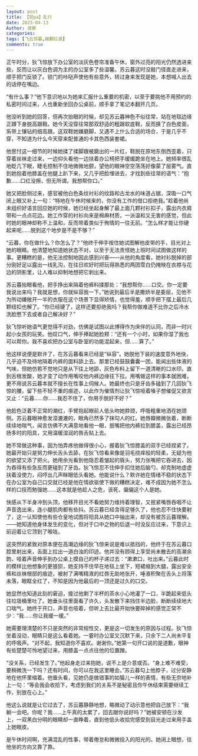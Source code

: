 ```yaml
---
layout: post
title: 【现pa】乱行
date: 2023-04-13
Author: 潋卿
categories: 
tags: [飞云惊暮,被翻红浪]
comments: true
--- 
```


正午时分，狄飞惊放下办公室的淡灰色卷帘准备午休，窗外过亮的阳光仍然透进来些，反而让以灰白色调为主的办公室多了些温馨。苏云暮这时没敲门径直走进来，顺手把门反锁了。锁门的咔哒声使他有些意外，转过身来发现是她，本想喊人出去的话停在嘴边。

“有什么事？”他下意识地以为她来汇报什么重要的机密，以至于要挑他不用预约的私密时间过来，人也重新坐回办公桌前，顺手拿了笔记本翻开几页。

他没听到她的回答，但再次抬眼的时候，却见苏云暮神色不似往常，站在地毯边缘正蹲下身脱高跟鞋。她今天没穿往常那双舒适的粗跟软底鞋，反而换了白色皮面，系带上镶钻的细高跟。这双鞋她嫌磨脚，又遇不上什么合适的场合，于是几乎不穿，不知道为什么今天穿来配普通的卡其色西装套裙。

他思忖这一细节的时候她揉了揉脚跟被磨出的一片红，鞋脱在原地东倒西歪着，只穿着丝袜走过来，一边仰头看他一边扶着办公椅把手缓缓跪坐在地上。她频率很乱地眨几下眼，睫毛控制不住地微微地颤，望他的眼神空空荡荡好像蒙了层雾气。直到她抱着他膝盖在他腿上趴下来，又几乎把脸埋进去，才找到些往常的语气：“抱歉……口红没擦，但无所谓。我想帮你口。”

她又把脸侧过来，感官被他白色条纹衬衫的纹路和古龙水的味道占据，深吸一口气闭上眼又补上一句：“特地在午休时候来的，你没有工作的借口拒绝我。”趁着他尚未组织好语言回应她的时候，她已经坐起身解了最上面几颗衬衫扣子，露出内衣肩带和一点点花边。她工作穿的衬衫向来是棉麻材质，一派温和又无害的感觉，但此时她的眼神却称不上温和，反而带着类似于殉情的一往无前。“怎么样才能让你硬起来呢……脱到这个地步是不是不够？”

“云暮，你在做什么？你怎么了？”他终于伸手按住她试图解他皮带的手，目光对上她的眼睛。他清楚地知道她状态不对，以至于无法责怪她上班时间试图做这样的事。更糟糕的是，他无法控制地因此感到兴奋——从他的角度看，她衬衫脱掉的部分刚好足以露出一线乳沟，在往日欢好时把玩得熟悉的两团雪白仍掩映在衣襟与花边的阴影里，让人难以抑制地想把它剥出来。

苏云暮抬眼看他，把手挣出来隔着他裤料揉那处：“我想帮你……口交。你一定要我说出来吗？我就是想，你就纵容我一下。”她说到最后半是撒娇半是委屈，见他不为所动嫌敞开一半的衣服在这个场景下显得矫情，也觉得羞，顺手把下摆上最后几颗纽扣也解了。“你已经硬了，这样还要拒绝我吗？我帮你做难道不比你之后冷水洗脸憋下去或者自己解决好？”

狄飞惊听她语气更觉得不对劲，仿佛是试图以此博得作为床伴的认同，而非一时兴起小女孩的玩笑。他叹口气，伸手捧起她脸颊：“还有一个小时，如果你湿了我也可以帮你。我不喜欢把办公室与卧室的功能混起来，但……算了。”

他这样说便是默许了，在苏云暮看来已经是“纵容”。她脱他下装的速度意外地快，几乎迫不及待地隔着内裤的面料舔上去。那里已经鼓鼓囊囊一团，能闻出些体液的气味，但她仿若不觉地只是从下往上地舔，灰色布料上留下一道清晰的口水印。直到舌根发酸，她才变了动作用嘴咬他内裤边缘往下拉。用嘴做这样的事本就困难，更不用说苏云暮本就不擅长在性事上伺候人。她最终也只是牙齿多磕到了几回狄飞惊的腰，留下些不轻不重的痕迹，以此作为催情剂让狄飞惊哑着嗓子想催促又欲言又止：“云暮……你……我忍不住了，你用手脱好不好？”

他脸色泛着不正常的潮红，手臂抱起眼前人低头吻她脖颈，呼吸粗重地洒在她颈侧。苏云暮眼神愈发湿漉漉的，眼角已然多了抹勾人的红。她唇瓣微微张着，断断续续地喘气，闻言仿佛不大满意地看他一眼，抿嘴把他内裤拉到膝盖，露出已经昂扬多时的阳具，又用温暖湿润的唇舌贴上去。

她不常做这种事，因为怕弄疼他做得很小心，握着狄飞惊膝盖的双手已经捏紧了。她最开始只是努力伸长舌头去舔，在狄飞惊看来像是羽毛挠痒般的轻柔，无疑为他的欲望又添了把火。她用余光看到他隐忍着皱起的眉头，努力张嘴把它吞进去，因为吞得有些急反而更碰到了牙齿。狄飞惊忍不住伸手扣住她后脑勺，却克制地虚虚扶着没使力，闷哼出几声眯眼低头看她。他能说什么？默许她在情绪不稳的状态下在办公室为自己口交就已经是他在情欲驱使下做的糟糕决定，难不成因为她不怎么样的口技而勉强她……这本就是他趁人之危，该死，偏偏这个人是她。

快感从下半身冲到头顶，他移开目光不看她努力维持着理智，又抿紧嘴唇吞咽不让声音逸出来，连小腿肌肉都有些抖。苏云暮已经含得足够久了，他也忍不住快要射了，这一认知使他有些仓皇地试图将阳具从她口中抽出来，却没有被苏云暮理解。——她知道他身体发生的变化，但对于口中之物的后退一时没反应过来，下意识上前迎着让它顶到了喉咙。

这突然的紧致对原本便在高潮边缘的狄飞惊来说是难以抵挡的，他终于在苏云暮口腔里射出来，舌面上拉出一道白浊的印迹。他并没有顾得上享受尚未散去的高潮余韵，哑着声音伸手到办公桌上摸自己的杯子递过去：“漱漱口，吐出来。”云暮此时的模样比他想象的更狼狈，她支持不住早在地毯上坐下，短裙缩到大腿，露出安全裤和丝袜根部的痕迹，被射了满嘴精液的红唇无助地张开，唾液积聚在舌头上将落未落，眼眶全红了，不知是因为他最后的一顶还是过久的口交。

她显然也知道此刻的窘迫，接过他剩了半杯的茶水小心地灌了一口，半跪起来低头往垃圾桶里吐了。她垂头往里面看了许久，头发散下来挡住半边脸，断断续续地大口喘气。她终于开口，声音也哑着，但听上去比最开始快要碎掉的感觉正常不少：“我……你让我缓一缓。”

她需要理清楚的不只是突然的非常规性交，更是这一切发生的原因与过程。狄飞惊坐着没动，眼睛只是这么看着她。一霎时办公室又沉默下来，只余下二人尚未平复的呼吸声。“对不起，我知道你不喜欢。谢谢你。”她第一句开口说的是道歉，眼神有些楚楚可怜地望过来，用膝盖一点点往他的位置蹭。

“没关系，已经发生了。”他起身走过来抱她，说不上是介意或否。“身上难不难受，要稍微洗一下吗？还有时间，你可以在我这里睡会。”苏云暮勾上他脖子，过分安静地在他怀里缩着。他垂头看，见她仍是做错事的如猫儿一样的表情，有些无奈地补上一句：“等会我会收拾下，考虑到我们的关系不是秘密且你午休结束需要继续工作，别放在心上。”

他这么说就是让它过去了，苏云暮静静地想，略微动了动示意他把自己放下：“我躺一会吧。你呢？我……上午真的太累了，回去跟你说好吗？”她被安顿在沙发上，一双黑白分明的眼睛却一直睁着，直到他低头收拾完感受到目光走过来用手盖上她眼皮。

是午休时间啊，充满混乱的性事，带着倦怠和微微投入的阳光的。她闭上眼想，往他坐的方向又靠了靠。
